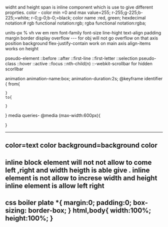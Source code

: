 widht and height
span is inline component which is use to give different proprties.
color - color min =0 and max value=255;
r-255;g-225;b-225;=white;
r-0;g-0;b-0;=black;
color name :red, green;
hexdecimal notation:#
rgb functional notation:rgb;
rgba functional notation:rgba;

units-px % vh vw em rem
font-family
font-size
line-hight
text-align
padding
margin
border
display
overflow --- for obj will not go overflow on that axis 
position
background
flex-justify-contain work on main axis
align-items works on height

pseudo-element
::before 
::after
::first-line
::first-letter
::selection
pseudo-class
::hover
::active
::focus
::nth-child(n)
::-webkit-scrollbar    for hidden scorllbar 


animation
animation-name:box;
animation-duration:2s;
@keyframe identifier {
    from{

    }
    to{

    }
}
media queries-   @media (max-width:600px){

}



----------------------------------------------------------------------------
color=text color
background=background color 
-----------------------------------------
inline block element will not not allow to come left ,right and width heigth is able give .
inline element is not allow to increse width and height 
inline element is allow left right 
----------
css boiler plate
*{
    margin:0;
    padding:0;
  box-sizing: border-box;
}
html,body{
width:100%;
height:100%;
}
---